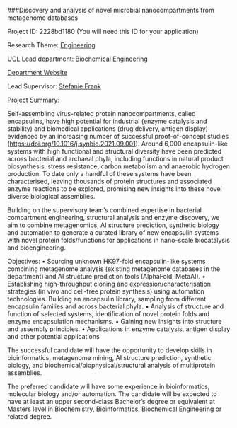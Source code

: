 ###Discovery and analysis of novel microbial nanocompartments from metagenome databases

Project ID: 2228bd1180
(You will need this ID for your application)

Research Theme: [Engineering](../themes/engineering.md)

UCL Lead department: [Biochemical Engineering](../departments/biochemical-engineering.md)

[Department Website](https://www.ucl.ac.uk/biochemical-engineering)

Lead Supervisor: [Stefanie Frank](https://iris.ucl.ac.uk/iris/browse/profile?upi=SFRAN44)

Project Summary:

Self-assembling virus-related protein nanocompartments, called encapsulins, have high potential for industrial (enzyme catalysis and stability) and biomedical applications (drug delivery, antigen display) evidenced by an increasing number of successful proof-of-concept studies (https://doi.org/10.1016/j.synbio.2021.09.001). Around 6,000 encapsulin-like systems with high functional and structural diversity have been predicted across bacterial and archaeal phyla, including functions in natural product biosynthesis, stress resistance, carbon metabolism and anaerobic hydrogen production. To date only a handful of these systems have been characterised, leaving thousands of protein structures and associated enzyme reactions to be explored, promising new insights into these novel diverse biological assemblies. 
  
 Building on the supervisory team’s combined expertise in bacterial compartment engineering, structural analysis and enzyme discovery, we aim to combine metagenomics, AI structure prediction, synthetic biology and automation to generate a curated library of new encapsulin systems with novel protein folds/functions for applications in nano-scale biocatalysis and bioengineering.
  
 Objectives:
 • Sourcing unknown HK97-fold encapsulin-like systems combining metagenome analysis (existing metagenome databases in the department) and AI structure prediction tools (AlphaFold, MetaAI). 
 • Establishing high-throughput cloning and expression/characterisation strategies (in vivo and cell-free protein synthesis) using automation technologies. Building an encapsulin library, sampling from different encapsulin families and across bacterial phyla.
 • Analysis of structure and function of selected systems, identification of novel protein folds and enzyme encapsulation mechanisms.
 • Gaining new insights into structure and assembly principles.
 • Applications in enzyme catalysis, antigen display and other potential applications
  
 The successful candidate will have the opportunity to develop skills in bioinformatics, metagenome mining, AI structure prediction, synthetic biology, and biochemical/biophysical/structural analysis of multiprotein assemblies.
  
 
 The preferred candidate will have some experience in bioinformatics, molecular biology and/or automation. The candidate will be expected to have at least an upper second-class Bachelor’s degree or equivalent at Masters level in Biochemistry, Bioinformatics, Biochemical Engineering or related degree.